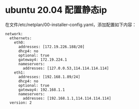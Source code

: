 # ubuntu 20.04 配置静态ip

在文件/etc/netplan/00-installer-config.yaml，添加配置如下内容：
```
network:
  ethernets:
    eth0:
      addresses: [172.19.226.188/20]
      dhcp4: no
      optional: true
      gateway4: 172.19.224.1
      nameservers:
        addresses: [127.0.0.53,114.114.114.114]
    eth1:
      addresses: [192.168.1.89/24]
      dhcp4: no
      optional: true
      gateway4: 192.168.1.1
      nameservers:
        addresses: [192.168.1.1,114.114.114.114]
  version: 2
```

